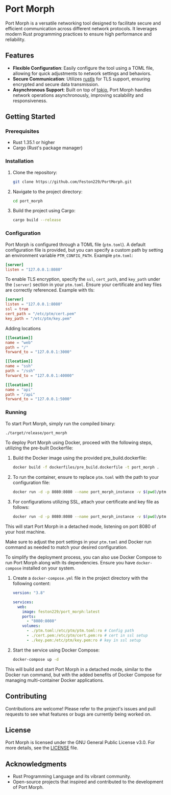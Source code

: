 # Port Morph

Port Morph is a versatile networking tool designed to facilitate secure and efficient communication across different network protocols. It leverages modern Rust programming practices to ensure high performance and reliability.

## Features

- **Flexible Configuration**: Easily configure the tool using a TOML file, allowing for quick adjustments to network settings and behaviors.
- **Secure Communication**: Utilizes [rustls](file:///home/gera/Projects/Rust/PortMorph/Cargo.toml#10%2C1-10%2C1) for TLS support, ensuring encrypted and secure data transmission.
- **Asynchronous Support**: Built on top of [tokio](file:///home/gera/Projects/Rust/PortMorph/Cargo.toml#13%2C1-13%2C1), Port Morph handles network operations asynchronously, improving scalability and responsiveness.

## Getting Started

### Prerequisites

- Rust 1.35.1 or higher
- Cargo (Rust's package manager)

### Installation

1. Clone the repository:
   ```bash
   git clone https://github.com/Feston229/PortMorph.git
   ```
2. Navigate to the project directory:
   ```bash
   cd port_morph
   ```
3. Build the project using Cargo:
   ```bash
   cargo build --release
   ```

### Configuration

Port Morph is configured through a TOML file (`ptm.toml`). A default configuration file is provided, but you can specify a custom path by setting an environment variable `PTM_CONFIG_PATH`.
Example `ptm.toml`:
```toml
[server]
listen = "127.0.0.1:8080"
```

To enable TLS encryption, specify the `ssl`, `cert_path`, and `key_path` under the `[server]` section in your `ptm.toml`. Ensure your certificate and key files are correctly referenced.
Example with tls:
```toml
[server]
listen = "127.0.0.1:8080"
ssl = true
cert_path = "/etc/ptm/cert.pem"
key_path = "/etc/ptm/key.pem"
```

Adding locations
```toml
[[location]]
name = "web"
path = "/"
forward_to = "127.0.0.1:3000"

[[location]]
name = "ssh"
path = "/ssh"
forward_to = "127.0.0.1:40000"

[[location]]
name = "api"
path = "/api"
forward_to = "127.0.0.1:5000"
```

### Running

To start Port Morph, simply run the compiled binary:

```bash
./target/release/port_morph
```

To deploy Port Morph using Docker, proceed with the following steps, utilizing the pre-built Dockerfile:

1. Build the Docker image using the provided pre_build.dockerfile:
   ```bash
   docker build -f dockerfiles/pre_build.dockerfile -t port_morph .
   ```
2. To run the container, ensure to replace `ptm.toml` with the path to your configuration file:
   ```bash
   docker run -d -p 8080:8080 --name port_morph_instance -v $(pwd)/ptm.toml:/etc/ptm/ptm.toml port_morph
   ```
3. For configurations utilizing SSL, attach your certificate and key file as follows:
   ```bash
   docker run -d -p 8080:8080 --name port_morph_instance -v $(pwd)/ptm.toml:/etc/ptm/ptm.toml -v $(pwd)/cert.pem:/etc/ptm/cert.pem -v $(pwd)/key.pem:/etc/ptm/key.pem port_morph
   ```

This will start Port Morph in a detached mode, listening on port 8080 of your host machine.

Make sure to adjust the port settings in your `ptm.toml` and Docker run command as needed to match your desired configuration.

To simplify the deployment process, you can also use Docker Compose to run Port Morph along with its dependencies. Ensure you have `docker-compose` installed on your system.

1. Create a `docker-compose.yml` file in the project directory with the following content:
   ```yaml
   version: "3.8"

   services:
     web:
       image: feston229/port_morph:latest
       ports:
         - "8080:8080"
       volumes:
         - ./ptm.toml:/etc/ptm/ptm.toml:ro # Config path
         - ./cert.pem:/etc/ptm/cert.pem:ro # cert in ssl setup
         - ./key.pem:/etc/ptm/key.pem:ro # key in ssl setup
   ```

2. Start the service using Docker Compose:
   ```bash
   docker-compose up -d
   ```

This will build and start Port Morph in a detached mode, similar to the Docker run command, but with the added benefits of Docker Compose for managing multi-container Docker applications.


## Contributing

Contributions are welcome! Please refer to the project's issues and pull requests to see what features or bugs are currently being worked on.

## License

Port Morph is licensed under the GNU General Public License v3.0. For more details, see the [LICENSE](LICENSE) file.

## Acknowledgments

- Rust Programming Language and its vibrant community.
- Open-source projects that inspired and contributed to the development of Port Morph.
